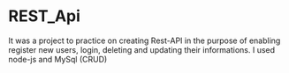 # REST_Api
It was a project to practice on creating Rest-API in the purpose of enabling register new users, login, deleting and updating their informations. I used node-js and MySql (CRUD)
